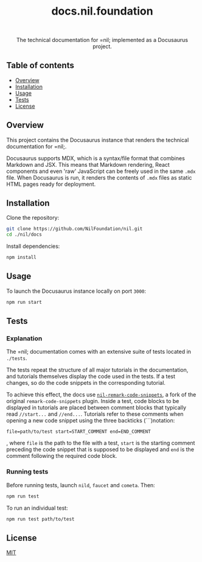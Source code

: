 <h1 align="center">docs.nil.foundation</h1>

<br />

<p align="center">
  The technical documentation for =nil; implemented as a Docusaurus project.
</p>

## Table of contents

* [Overview](#overview)
* [Installation](#installation)
* [Usage](#usage)
* [Tests](#tests)
* [License](#license)

## Overview

This project contains the Docusaurus instance that renders the technical documentation for =nil;.

Docusaurus supports MDX, which is a syntax/file format that combines Markdown and JSX. This means that Markdown rendering, React components and even 'raw' JavaScript can be freely used in the same `.mdx` file. When Docusaurus is run, it renders the contents of `.mdx` files as static HTML pages ready for deployment.

## Installation

Clone the repository:

```bash
git clone https://github.com/NilFoundation/nil.git
cd ./nil/docs
```
Install dependencies:

```bash
npm install
```

## Usage

To launch the Docusaurus instance locally on port `3000`:

```bash
npm run start
```

## Tests

### Explanation

The =nil; documentation comes with an extensive suite of tests located in `./tests`. 

The tests repeat the structure of all major tutorials in the documentation, and tutorials themselves display the code used in the tests. If a test changes, so do the code snippets in the corresponding tutorial.

To achieve this effect, the docs use [`nil-remark-code-snippets`](https://github.com/khannanov-nil/remark-code-snippets), a fork of the original `remark-code-snippets` plugin. Inside a test, code blocks to be displayed in tutorials are placed between comment blocks that typically read `//start...` and `//end...`. Tutorials refer to these comments when opening a new code snippet using the three backticks (```)notation:

```
file=path/to/test start=START_COMMENT end=END_COMMENT
```

, where `file` is the path to the file with a test, `start` is the starting comment preceding the code snippet that is supposed to be displayed and `end` is the comment following the required code block.

### Running tests

Before running tests, launch `nild`, `faucet` and `cometa`. Then:

```bash
npm run test
```

To run an individual test:

```bash
npm run test path/to/test
```

## License

[MIT](./LICENCE)
